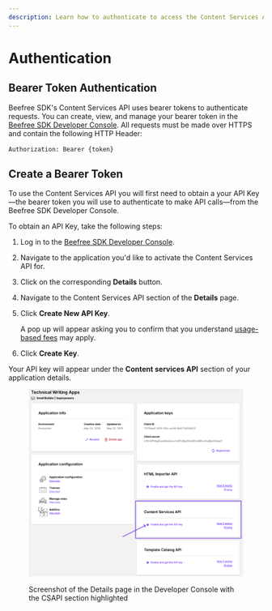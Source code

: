 ```yaml
---
description: Learn how to authenticate to access the Content Services API's resources.
---
```


# Authentication

## Bearer Token Authentication

Beefree SDK's Content Services API uses bearer tokens to authenticate requests. You can create, view, and manage your bearer token in the [Beefree SDK Developer Console](https://developers.beefree.io). All requests must be made over HTTPS and contain the following HTTP Header:

```http
Authorization: Bearer {token}
```

## Create a Bearer Token

To use the Content Services API you will first need to obtain a your API Key—the bearer token you will use to authenticate to make API calls—from the Beefree SDK Developer Console.&#x20;

To obtain an API Key, take the following steps:

1. Log in to the [Beefree SDK Developer Console](https://dam.beefree.io/devmain).
2. Navigate to the application you'd like to activate the Content Services API for.
3. Click on the corresponding **Details** button.
4. Navigate to the Content Services API section of the **Details** page.
5.  Click **Create New API Key**.

    A pop up will appear asking you to confirm that you understand [usage-based fees](https://devportal.beefree.io/hc/en-us/articles/4403095825042-Usage-based-fees) may apply.
6. Click **Create Key**.

Your API key will appear under the **Content services API** section of your application details.

<figure><img src="../../.gitbook/assets/CleanShot 2025-05-01 at 18.53.41.png" alt=""><figcaption><p>Screenshot of the Details page in the Developer Console with the CSAPI section highlighted</p></figcaption></figure>
